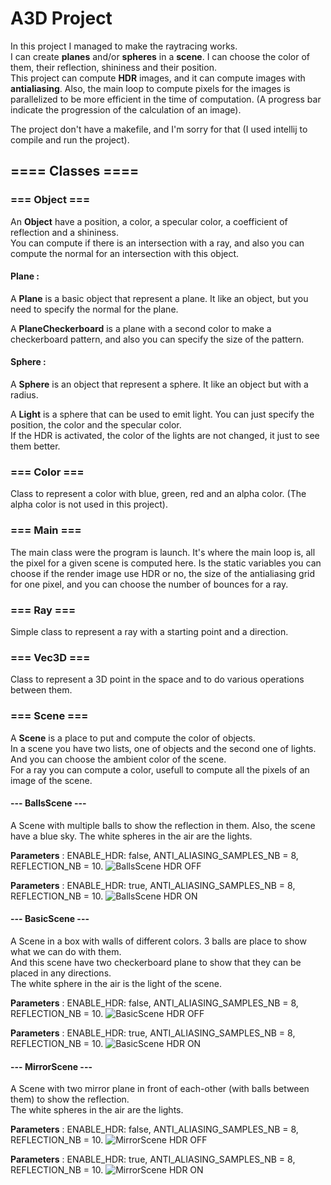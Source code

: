 # A3D Project

In this project I managed to make the raytracing works.  
I can create **planes** and/or **spheres** in a **scene**. I can choose the color of them, their 
reflection, shininess and their position.   
This project can compute **HDR** images, and it can compute images with **antialiasing**. 
Also, the main loop to compute pixels for the images is parallelized to be more efficient in the time of computation.
(A progress bar indicate the progression of the calculation of an image).  

The project don't have a makefile, and I'm sorry for that (I used intellij to compile and run the project).

## ==== Classes ====

### === Object ===
An **Object** have a position, a color, a specular color, a coefficient of reflection and a shininess.  
You can compute if there is an intersection with a ray, and also you can compute the normal for an intersection with this object.  

#### Plane :
A **Plane** is a basic object that represent a plane. It like an object, but you need to specify the normal for the plane.  

A **PlaneCheckerboard** is a plane with a second color to make a checkerboard pattern, and also you can specify the size of the pattern. 

#### Sphere :
A **Sphere** is an object that represent a sphere. It like an object but with a radius.   

A **Light** is a sphere that can be used to emit light. You can just specify the position, the color and the specular color.  
If the HDR is activated, the color of the lights are not changed, it just to see them better.

### === Color ===
Class to represent a color with blue, green, red and an alpha color. (The alpha color is not used in this project).

### === Main ===
The main class were the program is launch. It's where the main loop is, all the pixel for a given
scene is computed here. Is the static variables you can choose if the render image use HDR or no,
the size of the antialiasing grid for one pixel, and you can choose the number of bounces for a ray.

### === Ray ===
Simple class to represent a ray with a starting point and a direction.

### === Vec3D ===
Class to represent a 3D point in the space and to do various operations between them.

### === Scene ===
A **Scene** is a place to put and compute the color of objects.  
In a scene you have two lists, one of objects and the second one of lights.  
And you can choose the ambient color of the scene.  
For a ray you can compute a color, usefull to compute all the pixels of an image of the scene.

#### --- BallsScene ---
A Scene with multiple balls to show the reflection in them. Also, the scene have a blue sky.
The white spheres in the air are the lights.  

**Parameters** : ENABLE_HDR: false, ANTI_ALIASING_SAMPLES_NB = 8, REFLECTION_NB = 10.
![BallsScene HDR OFF](/res/BallsScene/BallsScene_HDR_OFF.png "BallsScene HDR OFF")

**Parameters** : ENABLE_HDR: true, ANTI_ALIASING_SAMPLES_NB = 8, REFLECTION_NB = 10.
![BallsScene HDR ON](/res/BallsScene/BallsScene_HDR_ON.png "BallsScene HDR ON")

#### --- BasicScene ---
A Scene in a box with walls of different colors. 3 balls are place to show what we can do with them.  
And this scene have two checkerboard plane to show that they can be placed in any directions.  
The white sphere in the air is the light of the scene.  

**Parameters** : ENABLE_HDR: false, ANTI_ALIASING_SAMPLES_NB = 8, REFLECTION_NB = 10.
![BasicScene HDR OFF](/res/BasicScene/BasicScene_HDR_OFF.png "BasicScene HDR OFF")

**Parameters** : ENABLE_HDR: true, ANTI_ALIASING_SAMPLES_NB = 8, REFLECTION_NB = 10.
![BasicScene HDR ON](/res/BasicScene/BasicScene_HDR_ON.png "BasicScene HDR ON")

#### --- MirrorScene ---
A Scene with two mirror plane in front of each-other (with balls between them) to show the reflection.  
The white spheres in the air are the lights.  

**Parameters** : ENABLE_HDR: false, ANTI_ALIASING_SAMPLES_NB = 8, REFLECTION_NB = 10.
![MirrorScene HDR OFF](/res/MirrorScene/MirrorScene_HDR_OFF.png "MirrorScene HDR OFF")

**Parameters** : ENABLE_HDR: true, ANTI_ALIASING_SAMPLES_NB = 8, REFLECTION_NB = 10.
![MirrorScene HDR ON](/res/MirrorScene/MirrorScene_HDR_ON.png "MirrorScene HDR ON")
